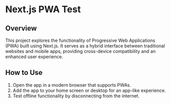 # Next.js PWA Test

## Overview

This project explores the functionality of Progressive Web Applications (PWA) built using Next.js. It serves as a hybrid interface between traditional websites and mobile apps, providing cross-device compatibility and an enhanced user experience.

## How to Use

1. Open the app in a modern browser that supports PWAs.  
2. Add the app to your home screen or desktop for an app-like experience.  
3. Test offline functionality by disconnecting from the internet.  
